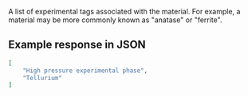 A list of experimental tags associated with the material. For example, a material may be more commonly known as "anatase" or "ferrite".















































## Example response in JSON

```json
[
    "High pressure experimental phase",
    "Tellurium"
]
```

